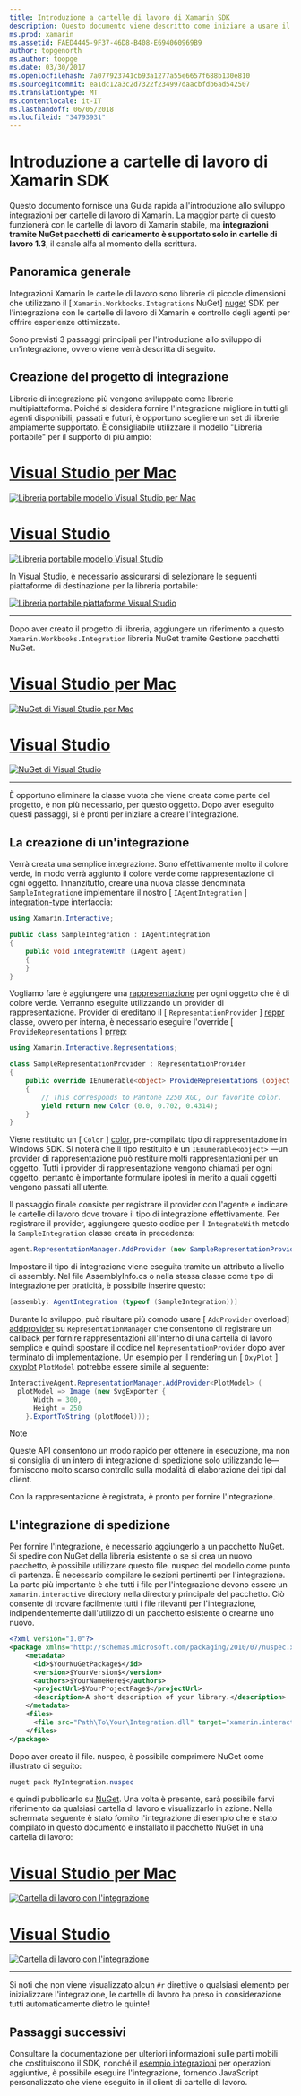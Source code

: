 ```yaml
---
title: Introduzione a cartelle di lavoro di Xamarin SDK
description: Questo documento viene descritto come iniziare a usare il SDK di cartelle di lavoro di Xamarin, che possono essere usati per sviluppare le integrazioni per cartelle di lavoro di Xamarin.
ms.prod: xamarin
ms.assetid: FAED4445-9F37-46D8-B408-E694060969B9
author: topgenorth
ms.author: toopge
ms.date: 03/30/2017
ms.openlocfilehash: 7a077923741cb93a1277a55e6657f688b130e810
ms.sourcegitcommit: ea1dc12a3c2d7322f234997daacbfdb6ad542507
ms.translationtype: MT
ms.contentlocale: it-IT
ms.lasthandoff: 06/05/2018
ms.locfileid: "34793931"
---
```

# <a name="getting-started-with-the-xamarin-workbooks-sdk"></a>Introduzione a cartelle di lavoro di Xamarin SDK

Questo documento fornisce una Guida rapida all'introduzione allo sviluppo integrazioni per cartelle di lavoro di Xamarin. La maggior parte di questo funzionerà con le cartelle di lavoro di Xamarin stabile, ma **integrazioni tramite NuGet pacchetti di caricamento è supportato solo in cartelle di lavoro 1.3**, il canale alfa al momento della scrittura.

## <a name="general-overview"></a>Panoramica generale

Integrazioni Xamarin le cartelle di lavoro sono librerie di piccole dimensioni che utilizzano il [ `Xamarin.Workbooks.Integrations` NuGet] [ nuget] SDK per l'integrazione con le cartelle di lavoro di Xamarin e controllo degli agenti per offrire esperienze ottimizzate.

Sono previsti 3 passaggi principali per l'introduzione allo sviluppo di un'integrazione, ovvero viene verrà descritta di seguito.

## <a name="creating-the-integration-project"></a>Creazione del progetto di integrazione

Librerie di integrazione più vengono sviluppate come librerie multipiattaforma. Poiché si desidera fornire l'integrazione migliore in tutti gli agenti disponibili, passati e futuri, è opportuno scegliere un set di librerie ampiamente supportato. È consigliabile utilizzare il modello "Libreria portabile" per il supporto di più ampio:

# <a name="visual-studio-for-mactabvsmac"></a>[Visual Studio per Mac](#tab/vsmac)

[![Libreria portabile modello Visual Studio per Mac](images/xamarin-studio-pcl.png)](images/xamarin-studio-pcl.png#lightbox)

# <a name="visual-studiotabvswin"></a>[Visual Studio](#tab/vswin)

[![Libreria portabile modello Visual Studio](images/visual-studio-pcl.png)](images/visual-studio-pcl.png#lightbox)

In Visual Studio, è necessario assicurarsi di selezionare le seguenti piattaforme di destinazione per la libreria portabile:

[![Libreria portabile piattaforme Visual Studio](images/visual-studio-pcl-platforms.png)](images/visual-studio-pcl-platforms.png#lightbox)

-----

Dopo aver creato il progetto di libreria, aggiungere un riferimento a questo `Xamarin.Workbooks.Integration` libreria NuGet tramite Gestione pacchetti NuGet.

# <a name="visual-studio-for-mactabvsmac"></a>[Visual Studio per Mac](#tab/vsmac)

[![NuGet di Visual Studio per Mac](images/xamarin-studio-nuget.png)](images/xamarin-studio-nuget.png#lightbox)

# <a name="visual-studiotabvswin"></a>[Visual Studio](#tab/vswin)

[![NuGet di Visual Studio](images/visual-studio-nuget.png)](images/visual-studio-nuget.png#lightbox)

-----

È opportuno eliminare la classe vuota che viene creata come parte del progetto, è non più necessario, per questo oggetto. Dopo aver eseguito questi passaggi, si è pronti per iniziare a creare l'integrazione.

## <a name="building-an-integration"></a>La creazione di un'integrazione

Verrà creata una semplice integrazione. Sono effettivamente molto il colore verde, in modo verrà aggiunto il colore verde come rappresentazione di ogni oggetto. Innanzitutto, creare una nuova classe denominata `SampleIntegration`e implementare il nostro [ `IAgentIntegration` ] [ integration-type] interfaccia:

```csharp
using Xamarin.Interactive;

public class SampleIntegration : IAgentIntegration
{
    public void IntegrateWith (IAgent agent)
    {
    }
}
```

Vogliamo fare è aggiungere una [rappresentazione](~/tools/workbooks/sdk/representations.md) per ogni oggetto che è di colore verde. Verranno eseguite utilizzando un provider di rappresentazione. Provider di ereditano il [ `RepresentationProvider` ] [ reppr] classe, ovvero per interna, è necessario eseguire l'override [ `ProvideRepresentations` ] [ prrep]:

```csharp
using Xamarin.Interactive.Representations;

class SampleRepresentationProvider : RepresentationProvider
{
    public override IEnumerable<object> ProvideRepresentations (object obj)
    {
        // This corresponds to Pantone 2250 XGC, our favorite color.
        yield return new Color (0.0, 0.702, 0.4314);
    }
}
```

Viene restituito un [ `Color` ] [ color], pre-compilato tipo di rappresentazione in Windows SDK.
Si noterà che il tipo restituito è un `IEnumerable<object>` &mdash;un provider di rappresentazione può restituire molti rappresentazioni per un oggetto. Tutti i provider di rappresentazione vengono chiamati per ogni oggetto, pertanto è importante formulare ipotesi in merito a quali oggetti vengono passati all'utente.

Il passaggio finale consiste per registrare il provider con l'agente e indicare le cartelle di lavoro dove trovare il tipo di integrazione effettivamente. Per registrare il provider, aggiungere questo codice per il `IntegrateWith` metodo la `SampleIntegration` classe creata in precedenza:

```csharp
agent.RepresentationManager.AddProvider (new SampleRepresentationProvider ());
```

Impostare il tipo di integrazione viene eseguita tramite un attributo a livello di assembly. Nel file AssemblyInfo.cs o nella stessa classe come tipo di integrazione per praticità, è possibile inserire questo:

```csharp
[assembly: AgentIntegration (typeof (SampleIntegration))]
````

Durante lo sviluppo, può risultare più comodo usare [ `AddProvider` overload] [ addprovider] su `RepresentationManager` che consentono di registrare un callback per fornire rappresentazioni all'interno di una cartella di lavoro semplice e quindi spostare il codice nel `RepresentationProvider` dopo aver terminato di implementazione. Un esempio per il rendering un [ `OxyPlot` ] [ oxyplot] `PlotModel` potrebbe essere simile al seguente:

```csharp
InteractiveAgent.RepresentationManager.AddProvider<PlotModel> (
  plotModel => Image (new SvgExporter {
      Width = 300,
      Height = 250
    }.ExportToString (plotModel)));
```

> [!NOTE]
> Queste API consentono un modo rapido per ottenere in esecuzione, ma non si consiglia di un intero di integrazione di spedizione solo utilizzando le&mdash;forniscono molto scarso controllo sulla modalità di elaborazione dei tipi dal client.

Con la rappresentazione è registrata, è pronto per fornire l'integrazione.

## <a name="shipping-your-integration"></a>L'integrazione di spedizione

Per fornire l'integrazione, è necessario aggiungerlo a un pacchetto NuGet.
Si spedire con NuGet della libreria esistente o se si crea un nuovo pacchetto, è possibile utilizzare questo file. nuspec del modello come punto di partenza.
È necessario compilare le sezioni pertinenti per l'integrazione. La parte più importante è che tutti i file per l'integrazione devono essere un `xamarin.interactive` directory nella directory principale del pacchetto. Ciò consente di trovare facilmente tutti i file rilevanti per l'integrazione, indipendentemente dall'utilizzo di un pacchetto esistente o crearne uno nuovo.

```xml
<?xml version="1.0"?>
<package xmlns="http://schemas.microsoft.com/packaging/2010/07/nuspec.xsd">
    <metadata>
      <id>$YourNuGetPackage$</id>
      <version>$YourVersion$</version>
      <authors>$YourNameHere$</authors>
      <projectUrl>$YourProjectPage$</projectUrl>
      <description>A short description of your library.</description>
    </metadata>
    <files>
      <file src="Path\To\Your\Integration.dll" target="xamarin.interactive" />
    </files>
</package>
```

Dopo aver creato il file. nuspec, è possibile comprimere NuGet come illustrato di seguito:

```csharp
nuget pack MyIntegration.nuspec
```

e quindi pubblicarlo su [NuGet][nugetorg]. Una volta è presente, sarà possibile farvi riferimento da qualsiasi cartella di lavoro e visualizzarlo in azione. Nella schermata seguente è stato fornito l'integrazione di esempio che è stato compilato in questo documento e installato il pacchetto NuGet in una cartella di lavoro:

# <a name="visual-studio-for-mactabvsmac"></a>[Visual Studio per Mac](#tab/vsmac)

[![Cartella di lavoro con l'integrazione](images/mac-workbooks-integrated.png)](images/mac-workbooks-integrated.png#lightbox)

# <a name="visual-studiotabvswin"></a>[Visual Studio](#tab/vswin)

[![Cartella di lavoro con l'integrazione](images/windows-workbooks-integrated.png)](images/windows-workbooks-integrated.png#lightbox)

-----

Si noti che non viene visualizzato alcun `#r` direttive o qualsiasi elemento per inizializzare l'integrazione, le cartelle di lavoro ha preso in considerazione tutti automaticamente dietro le quinte!

## <a name="next-steps"></a>Passaggi successivi

Consultare la documentazione per ulteriori informazioni sulle parti mobili che costituiscono il SDK, nonché il [esempio integrazioni](~/tools/workbooks/samples/index.md) per operazioni aggiuntive, è possibile eseguire l'integrazione, fornendo JavaScript personalizzato che viene eseguito in il client di cartelle di lavoro.

[integration-type]: https://developer.xamarin.com/api/type/Xamarin.Interactive.IAgentIntegration/
[repman-api]: https://developer.xamarin.com/api/type/Xamarin.Interactive.Representations.IRepresentationManager/
[color]: https://developer.xamarin.com/api/type/Xamarin.Interactive.Representations.Color/
[xir]: https://developer.xamarin.com/api/namespace/Xamarin.Interactive.Representations/
[reppr]: https://developer.xamarin.com/api/type/Xamarin.Interactive.Representations.RepresentationProvider/
[prrep]: https://developer.xamarin.com/api/member/Xamarin.Interactive.Representations.RepresentationProvider.ProvideRepresentations/p/System.Object/
[nugetorg]: https://nuget.org
[nuget]: https://nuget.org/packages/Xamarin.Workbooks.Integration
[addprovider]: https://developer.xamarin.com/api/member/Xamarin.Interactive.Representations.IRepresentationManager.AddProvider/
[oxyplot]: http://www.oxyplot.org/
